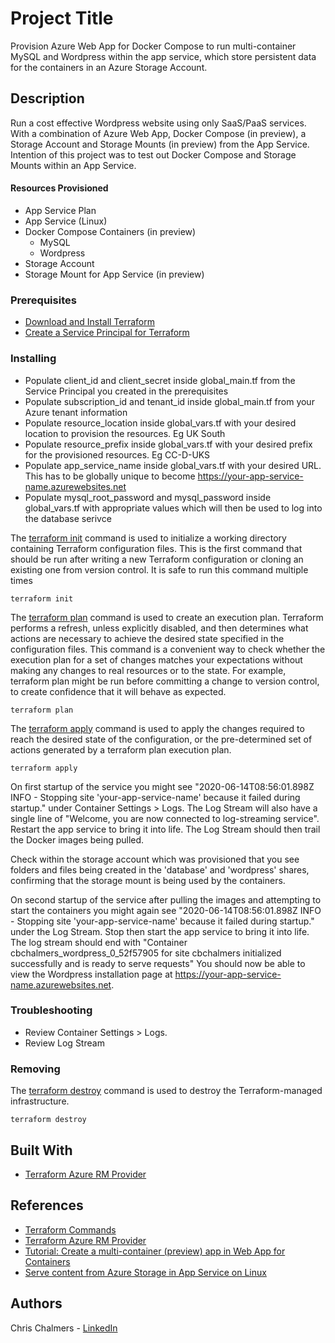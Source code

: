 # Project Title

Provision Azure Web App for Docker Compose to run multi-container MySQL and Wordpress within the app service, which store persistent data for the containers in an Azure Storage Account.

## Description

Run a cost effective Wordpress website using only SaaS/PaaS services. With a combination of Azure Web App, Docker Compose (in preview), a Storage Account and Storage Mounts (in preview) from the App Service. Intention of this project was to test out Docker Compose and Storage Mounts within an App Service.

#### Resources Provisioned

* App Service Plan
* App Service (Linux)
* Docker Compose Containers (in preview)
  * MySQL
  * Wordpress
* Storage Account
* Storage Mount for App Service (in preview)

### Prerequisites

* [Download and Install Terraform](https://www.terraform.io/downloads.html)
* [Create a Service Principal for Terraform](https://www.terraform.io/docs/providers/azurerm/guides/service_principal_client_secret.html#creating-a-service-principal)

### Installing

* Populate client_id and client_secret inside global_main.tf from the Service Principal you created in the prerequisites
* Populate subscription_id and tenant_id inside global_main.tf from your Azure tenant information
* Populate resource_location inside global_vars.tf with your desired location to provision the resources. Eg UK South
* Populate resource_prefix inside global_vars.tf with your desired prefix for the provisioned resources. Eg CC-D-UKS
* Populate app_service_name inside global_vars.tf with your desired URL. This has to be globally unique to become https://your-app-service-name.azurewebsites.net
* Populate mysql_root_password and mysql_password inside global_vars.tf with appropriate values which will then be used to log into the database serivce

The [terraform init](https://www.terraform.io/docs/commands/init.html)  command is used to initialize a working directory containing Terraform configuration files. This is the first command that should be run after writing a new Terraform configuration or cloning an existing one from version control. It is safe to run this command multiple times

```
terraform init
```

The [terraform plan](https://www.terraform.io/docs/commands/plan.html) command is used to create an execution plan. Terraform performs a refresh, unless explicitly disabled, and then determines what actions are necessary to achieve the desired state specified in the configuration files. This command is a convenient way to check whether the execution plan for a set of changes matches your expectations without making any changes to real resources or to the state. For example, terraform plan might be run before committing a change to version control, to create confidence that it will behave as expected.

```
terraform plan
```

The [terraform apply](https://www.terraform.io/docs/commands/apply.html) command is used to apply the changes required to reach the desired state of the configuration, or the pre-determined set of actions generated by a terraform plan execution plan.

```
terraform apply
```

On first startup of the service you might see "2020-06-14T08:56:01.898Z INFO  - Stopping site 'your-app-service-name' because it failed during startup." under Container Settings > Logs. The Log Stream will also have a single line of "Welcome, you are now connected to log-streaming service". Restart the app service to bring it into life. The Log Stream should then trail the Docker images being pulled.

Check within the storage account which was provisioned that you see folders and files being created in the 'database' and 'wordpress' shares, confirming that the storage mount is being used by the containers.

On second startup of the service after pulling the images and attempting to start the containers you might again see "2020-06-14T08:56:01.898Z INFO  - Stopping site 'your-app-service-name' because it failed during startup." under the Log Stream. Stop then start the app service to bring it into life. The log stream should end with "Container cbchalmers_wordpress_0_52f57905 for site cbchalmers initialized successfully and is ready to serve requests" You should now be able to view the Wordpress installation page at https://your-app-service-name.azurewebsites.net. 

### Troubleshooting

* Review Container Settings > Logs. 
* Review Log Stream

### Removing

The [terraform destroy](https://www.terraform.io/docs/commands/destroy.html) command is used to destroy the Terraform-managed infrastructure.

```
terraform destroy
```

## Built With

* [Terraform Azure RM Provider](https://www.terraform.io/docs/providers/azurerm/index.html)

## References

* [Terraform Commands](https://www.terraform.io/docs/commands/index.html)
* [Terraform Azure RM Provider](https://www.terraform.io/docs/providers/azurerm/index.html)
* [Tutorial: Create a multi-container (preview) app in Web App for Containers](https://docs.microsoft.com/en-gb/azure/app-service/containers/tutorial-multi-container-app)
* [Serve content from Azure Storage in App Service on Linux](https://docs.microsoft.com/en-gb/azure/app-service/containers/how-to-serve-content-from-azure-storage)

## Authors

Chris Chalmers - [LinkedIn](https://uk.linkedin.com/in/chris-chalmers)
